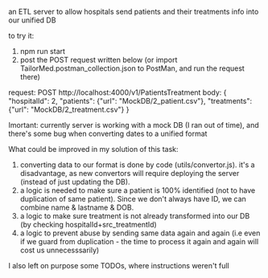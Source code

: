 an ETL server to allow hospitals send patients and their treatments info into our unified DB

to try it:
1. npm run start
2. post the POST request written below (or import TailorMed.postman_collection.json to PostMan, and run the request there)


request: POST http://localhost:4000/v1/PatientsTreatment
body:
{
    "hospitalId": 2,
    "patients": {"url": "MockDB/2_patient.csv"},
     "treatments": {"url": "MockDB/2_treatment.csv"}
}

Imortant: currently server is working with a mock DB (I ran out of time), and there's some bug when converting dates to a unified format

What could be improved in my solution of this task:
1. converting data to our format is done by code (utils/convertor.js). it's a disadvantage, as new convertors will require deploying the server (instead of just updating the DB).
2. a logic is needed to make sure a patient is 100% identified (not to have duplication of same patient). Since we don't always have ID, we can combine name & lastname & DOB.
3. a logic to make sure treatment is not already transformed into our DB (by checking hospitalId+src_treatmentId)
4. a logic to prevent abuse by sending same data again and again (i.e even if we guard from duplication - the time to process it again and again will cost us unnecesssarily)

I also left on purpose some TODOs, where instructions weren't full

